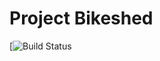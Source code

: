 # Project Bikeshed

[![Build Status](https://codeship.com/projects/39dbe900-b2cb-0136-ec6c-5ee84f30adbc/status?branch=master)
